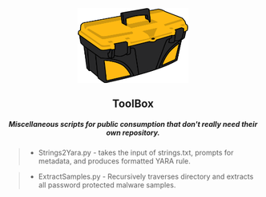 <div align="center">
 <img style="padding:0;vertical-align:bottom;" height="150" width="220" src="images/toolbox.png"/>
 <p>
  <h2>
   ToolBox
  </h2>
  <h5>

  <div align="center">   

Miscellaneous scripts for public consumption 
that don't really need their own repository.

   </h5>
<p>
<div align="left">

>- Strings2Yara.py - takes the input of strings.txt, prompts for metadata, and produces formatted YARA rule.

>- ExtractSamples.py - Recursively traverses directory and extracts all password protected malware samples.





